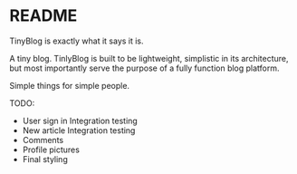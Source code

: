 # README

TinyBlog is exactly what it says it is.

A tiny blog. TinlyBlog is built to be lightweight, simplistic in its architecture, but most importantly serve the purpose of a fully function blog platform.

Simple things for simple people.

TODO: 
+ User sign in Integration testing
+ New article Integration testing
+ Comments
+ Profile pictures
+ Final styling

